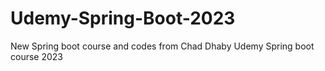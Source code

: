 # Udemy-Spring-Boot-2023

New Spring boot course and codes from Chad Dhaby Udemy Spring boot course 2023
